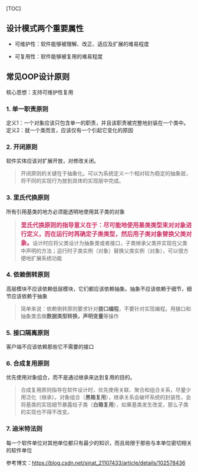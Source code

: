 [TOC]

## 设计模式两个重要属性

+ 可维护性：软件能够被理解、改正、适应及扩展的难易程度

+ 可复用性：软件能够被复用的难易程度

## 常见OOP设计原则

核心思想：支持可维护性复用

### 1. 单一职责原则

定义1：一个对象应该只包含单一的职责，并且该职责被完整地封装在一个类中。  
定义2：就一个类而言，应该仅有一个引起它变化的原因

### 2. 开闭原则

软件实体应该对扩展开放，对修改关闭。       

> 开闭原则的关键在于抽象化。可以为系统定义一个相对较为稳定的抽象层，将不同的实现行为放到具体的实现层中完成。

### 3. 里氏代换原则

所有引用基类的地方必须能透明地使用其子类的对象

> <font color="#CC3366" size="3">**里氏代换原则的指导意义在于：尽可能地使用基类类型来对对象进行定义，而在运行时再确定子类类型，然后用子类对象替换父类对象。**</font>设计时应将父类设计为抽象类或者接口，子类继承父类并实现在父类中声明的方法；运行时子类实例（对象）替换父类实例（对象），可以很方便地扩展系统功能

### 4. 依赖倒转原则

高层模块不应该依赖低层模块，它们都应该依赖抽象。抽象不应该依赖于细节，细节应该依赖于抽象

> 简单来说：依赖倒转原则要求针对**接口编程**，不要针对实现编程。用接口和抽象类去做**数据类型转换，声明变量**等操作

### 5. 接口隔离原则

客户端不应该依赖那些它不需要的接口

### 6. 合成复用原则

优先使用对象组合，而不是通过继承来达到复用的目的。

> 合成复用原则指导在软件设计时，优先使用关联、聚合和组合关系，尽量少用泛化（继承）。对象组合（**黑箱复用**），继承关系会破坏系统的封装性，会将基类的实现细节暴露给子类（**白箱复用**），如果基类发生改变，那么子类的实现也不得不改变。

### 7. 迪米特法则

每一个软件单位对其他单位都只有最少的知识，而且局限于那些与本单位密切相关的软件单位

参考博文：https://blog.csdn.net/sinat_21107433/article/details/102578436

